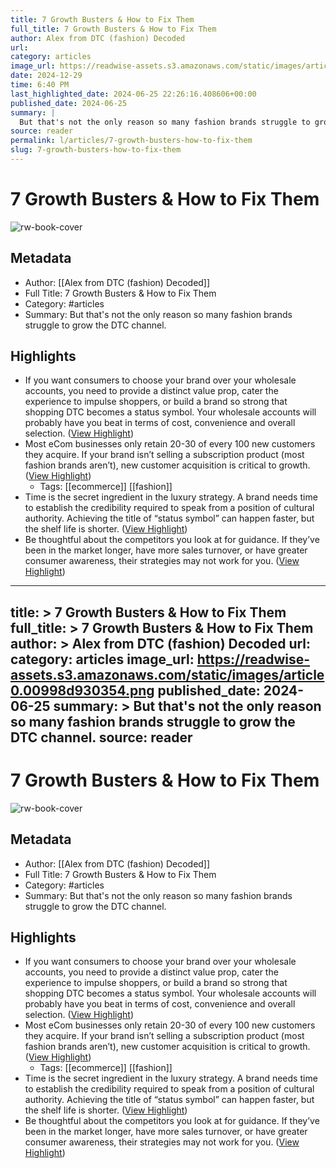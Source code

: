 ```yaml
---
title: 7 Growth Busters & How to Fix Them
full_title: 7 Growth Busters & How to Fix Them
author: Alex from DTC (fashion) Decoded
url: 
category: articles
image_url: https://readwise-assets.s3.amazonaws.com/static/images/article0.00998d930354.png
date: 2024-12-29
time: 6:40 PM
last_highlighted_date: 2024-06-25 22:26:16.408606+00:00
published_date: 2024-06-25
summary: |
  But that's not the only reason so many fashion brands struggle to grow the DTC channel.
source: reader
permalink: l/articles/7-growth-busters-how-to-fix-them
slug: 7-growth-busters-how-to-fix-them
---
```

# 7 Growth Busters & How to Fix Them

![rw-book-cover](https://readwise-assets.s3.amazonaws.com/static/images/article0.00998d930354.png)

## Metadata
- Author: [[Alex from DTC (fashion) Decoded]]
- Full Title: 7 Growth Busters & How to Fix Them
- Category: #articles
- Summary: But that's not the only reason so many fashion brands struggle to grow the DTC channel.

## Highlights
- If you want consumers to choose your brand over your wholesale accounts, you need to provide a distinct value prop, cater the experience to impulse shoppers, or build a brand so strong that shopping DTC becomes a status symbol. Your wholesale accounts will probably have you beat in terms of cost, convenience and overall selection. ([View Highlight](https://read.readwise.io/read/01j18qxabn4rgjxy7rxraqan17))
- Most eCom businesses only retain 20-30 of every 100 new customers they acquire. If your brand isn’t selling a subscription product (most fashion brands aren’t), new customer acquisition is critical to growth. ([View Highlight](https://read.readwise.io/read/01j18r1a50z26rrswaxp8dx3t6))
    - Tags: [[ecommerce]] [[fashion]] 
- Time is the secret ingredient in the luxury strategy. A brand needs time to establish the credibility required to speak from a position of cultural authority. Achieving the title of “status symbol” can happen faster, but the shelf life is shorter. ([View Highlight](https://read.readwise.io/read/01j18r2x9p4t4n4kvs3ex0ahr3))
- Be thoughtful about the competitors you look at for guidance. If they’ve been in the market longer, have more sales turnover, or have greater consumer awareness, their strategies may not work for you. ([View Highlight](https://read.readwise.io/read/01j18r3frb8trnsbkpb416sx9d))


---
title: >
  7 Growth Busters & How to Fix Them
full_title: >
  7 Growth Busters & How to Fix Them
author: >
  Alex from DTC (fashion) Decoded
url: 
category: articles
image_url: https://readwise-assets.s3.amazonaws.com/static/images/article0.00998d930354.png
published_date: 2024-06-25
summary: >
  But that's not the only reason so many fashion brands struggle to grow the DTC channel.
source: reader
---
# 7 Growth Busters & How to Fix Them

![rw-book-cover](https://readwise-assets.s3.amazonaws.com/static/images/article0.00998d930354.png)

## Metadata
- Author: [[Alex from DTC (fashion) Decoded]]
- Full Title: 7 Growth Busters & How to Fix Them
- Category: #articles
- Summary: But that's not the only reason so many fashion brands struggle to grow the DTC channel.

## Highlights
- If you want consumers to choose your brand over your wholesale accounts, you need to provide a distinct value prop, cater the experience to impulse shoppers, or build a brand so strong that shopping DTC becomes a status symbol. Your wholesale accounts will probably have you beat in terms of cost, convenience and overall selection. ([View Highlight](https://read.readwise.io/read/01j18qxabn4rgjxy7rxraqan17))
- Most eCom businesses only retain 20-30 of every 100 new customers they acquire. If your brand isn’t selling a subscription product (most fashion brands aren’t), new customer acquisition is critical to growth. ([View Highlight](https://read.readwise.io/read/01j18r1a50z26rrswaxp8dx3t6))
    - Tags: [[ecommerce]] [[fashion]] 
- Time is the secret ingredient in the luxury strategy. A brand needs time to establish the credibility required to speak from a position of cultural authority. Achieving the title of “status symbol” can happen faster, but the shelf life is shorter. ([View Highlight](https://read.readwise.io/read/01j18r2x9p4t4n4kvs3ex0ahr3))
- Be thoughtful about the competitors you look at for guidance. If they’ve been in the market longer, have more sales turnover, or have greater consumer awareness, their strategies may not work for you. ([View Highlight](https://read.readwise.io/read/01j18r3frb8trnsbkpb416sx9d))


